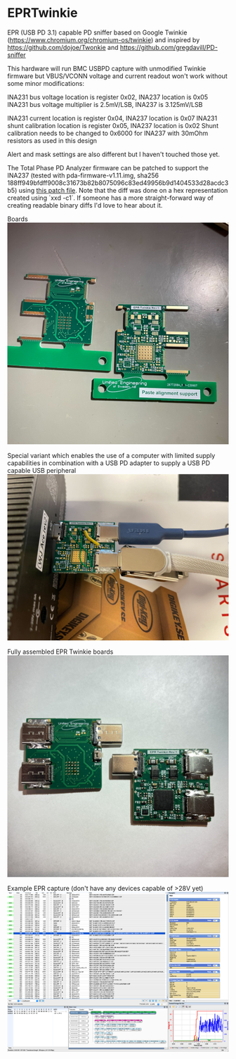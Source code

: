 # EPRTwinkie
EPR (USB PD 3.1) capable PD sniffer based on Google Twinkie (https://www.chromium.org/chromium-os/twinkie) and inspired by https://github.com/dojoe/Twonkie and https://github.com/gregdavill/PD-sniffer

This hardware will run BMC USBPD capture with unmodified Twinkie firmware but VBUS/VCONN voltage and current readout won't work without some minor modifications:

INA231 bus voltage location is register 0x02, INA237 location is 0x05
INA231 bus voltage multiplier is 2.5mV/LSB, INA237 is 3.125mV/LSB

INA231 current location is register 0x04, INA237 location is 0x07
INA231 shunt calibration location is register 0x05, INA237 location is 0x02
Shunt calibration needs to be changed to 0x6000 for INA237 with 30mOhm resistors as used in this design

Alert and mask settings are also different but I haven't touched those yet.

The Total Phase PD Analyzer firmware can be patched to support the INA237 (tested with pda-firmware-v1.11.img, sha256 188ff949bfdff9008c31673b82b8075096c83ed49956b9d1404533d28acdc3b5) using [this patch file](pda-firmware-v1.11.img.hex.patch). Note that the diff was done on a hex representation created using ´xxd -c1´. If someone has a more straight-forward way of creating readable binary diffs I'd love to hear about it.

Boards
![Framed boards](img/FramedBoards.jpeg)

Special variant which enables the use of a computer with limited supply capabilities in combination with a USB PD adapter to supply a USB PD capable USB peripheral
![PD splice variant](img/SplicePD.jpeg)

Fully assembled EPR Twinkie boards
![Fully assembled boards](img/AssembledBoards.jpeg)

Example EPR capture (don't have any devices capable of >28V yet)
![EPR capture screenshot](img/EPRCapture.png)